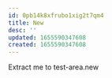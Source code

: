 ```yaml
---
id: 0pb14k8xfrubo1xig2t7qm4
title: New
desc: ''
updated: 1655590347608
created: 1655590347608
---
```


Extract me to test-area.new
